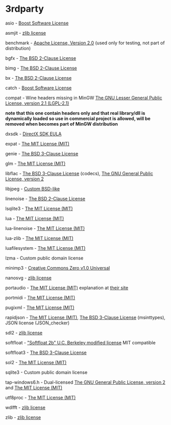 # **3rdparty** #

asio - [Boost Software License](http://www.boost.org/LICENSE_1_0.txt)

asmjit - [zlib license](http://opensource.org/licenses/Zlib)

benchmark - [Apache License, Version 2.0](http://opensource.org/licenses/Apache-2.0) (used only for testing, not part of distribution)

bgfx - [The BSD 2-Clause License](http://opensource.org/licenses/BSD-2-Clause)

bimg - [The BSD 2-Clause License](http://opensource.org/licenses/BSD-2-Clause)

bx - [The BSD 2-Clause License](http://opensource.org/licenses/BSD-2-Clause)

catch - [Boost Software License](http://www.boost.org/LICENSE_1_0.txt)

compat - Wine headers missing in MinGW [The GNU Lesser General Public License, version 2.1 (LGPL-2.1)](http://opensource.org/licenses/LGPL-2.1)

**note that this one contain headers only and that real library/dll is dynamically loaded so use in commercial project is allowed, will be removed when becomes part of MinGW distribution**

dxsdk - [DirectX SDK EULA](https://github.com/mamedev/mame/blob/master/3rdparty/dxsdk/Documentation/License%20Agreements/DirectX%20SDK%20EULA.txt)

expat - [The MIT License (MIT)](http://opensource.org/licenses/MIT)

genie - [The BSD 3-Clause License](http://opensource.org/licenses/BSD-3-Clause)

glm - [The MIT License (MIT)](http://opensource.org/licenses/MIT)

libflac - [The BSD 3-Clause License](http://opensource.org/licenses/BSD-3-Clause) (codecs), [The GNU General Public License, version 2](https://opensource.org/licenses/GPL-2.0)

libjpeg - [Custom BSD-like](https://github.com/numenta/nupic/blob/master/external/licenses/LICENSE.libjpeg-6b.txt)

linenoise - [The BSD 2-Clause License](http://opensource.org/licenses/BSD-2-Clause)

lsqlite3 - [The MIT License (MIT)](http://opensource.org/licenses/MIT)

lua - [The MIT License (MIT)](http://opensource.org/licenses/MIT)

lua-linenoise - [The MIT License (MIT)](http://opensource.org/licenses/MIT)

lua-zlib - [The MIT License (MIT)](http://opensource.org/licenses/MIT)

luafilesystem - [The MIT License (MIT)](http://opensource.org/licenses/MIT)

lzma - Custom public domain license

minimp3 - [Creative Commons Zero v1.0 Universal](https://creativecommons.org/publicdomain/zero/1.0/)

nanosvg - [zlib license](http://opensource.org/licenses/Zlib)

portaudio - [The MIT License (MIT)](http://opensource.org/licenses/MIT) explanation at [their site](http://www.portaudio.com/license.html)

portmidi - [The MIT License (MIT)](http://opensource.org/licenses/MIT)

pugixml - [The MIT License (MIT)](http://opensource.org/licenses/MIT)

rapidjson - [The MIT License (MIT)](http://opensource.org/licenses/MIT), [The BSD 3-Clause License](http://opensource.org/licenses/BSD-3-Clause) (msinttypes), JSON license (JSON_checker)

sdl2 - [zlib license](http://opensource.org/licenses/Zlib)

softfloat - ["Softfloat 2b" U.C. Berkeley modified license](https://github.com/mamedev/mame/blob/master/3rdparty/softfloat/README.txt) MIT compatible

softfloat3 - [The BSD 3-Clause License](http://opensource.org/licenses/BSD-3-Clause)

sol2 - [The MIT License (MIT)](http://opensource.org/licenses/MIT)

sqlite3 - Custom public domain license

tap-windows6.h - Dual-licensed [The GNU General Public License, version 2](https://opensource.org/licenses/GPL-2.0) and [The MIT License (MIT)](http://opensource.org/licenses/MIT)

utf8proc - [The MIT License (MIT)](http://opensource.org/licenses/MIT)

wdlfft - [zlib license](http://opensource.org/licenses/Zlib)

zlib - [zlib license](http://opensource.org/licenses/Zlib)
